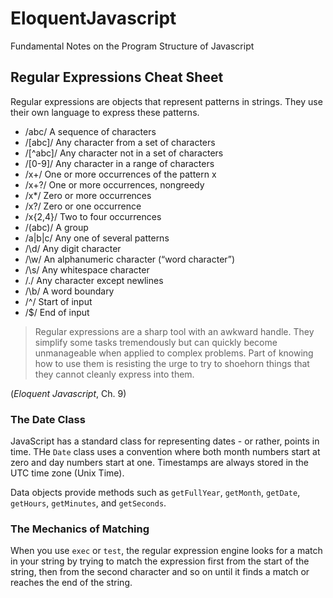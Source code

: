 # EloquentJavascript
Fundamental Notes on the Program Structure of Javascript

## Regular Expressions Cheat Sheet 

Regular expressions are objects that represent patterns in strings. They use their own language to express these patterns.

* /abc/	A sequence of characters
* /[abc]/	Any character from a set of characters
* /[^abc]/	Any character not in a set of characters
* /[0-9]/	Any character in a range of characters
* /x+/	One or more occurrences of the pattern x
* /x+?/	One or more occurrences, nongreedy
* /x*/	Zero or more occurrences
* /x?/	Zero or one occurrence
* /x{2,4}/	Two to four occurrences
* /(abc)/	A group
* /a|b|c/	Any one of several patterns
* /\d/	Any digit character
* /\w/	An alphanumeric character (“word character”)
* /\s/	Any whitespace character
* /./	Any character except newlines
* /\b/	A word boundary
* /^/	Start of input
* /$/	End of input

> Regular expressions are a sharp tool with an awkward handle. They simplify some tasks tremendously but can quickly become unmanageable when applied to complex problems. Part of knowing how to use them is resisting the urge to try to shoehorn things that they cannot cleanly express into them.

(_Eloquent Javascript_, Ch. 9)

### The Date Class 
JavaScript has a standard class for representing dates - or rather, points in time. THe `Date` class uses a convention where both month numbers start at zero and day numbers start at one. Timestamps are always stored in the UTC time zone (Unix Time). 

Data objects provide methods such as `getFullYear`, `getMonth`, `getDate`, `getHours`, `getMinutes`, and `getSeconds`. 

### The Mechanics of Matching 
When you use `exec` or `test`, the regular expression engine looks for a match in your string by trying to match the expression first from the start of the string, then from the second character and so on until it finds a match or reaches the end of the string. 